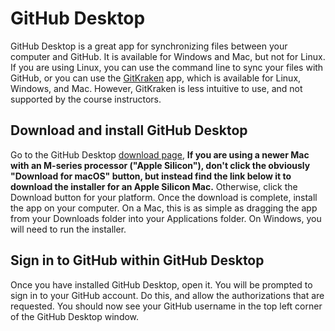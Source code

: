 # GitHub Desktop

GitHub Desktop is a great app for synchronizing files between your computer and GitHub. It is available for Windows and Mac, but not for Linux. If you are using Linux, you can use the command line to sync your files with GitHub, or you can use the [GitKraken](https://www.gitkraken.com/) app, which is available for Linux, Windows, and Mac. However, GitKraken is less intuitive to use, and not supported by the course instructors.

## Download and install GitHub Desktop
Go to the GitHub Desktop [download page](https://desktop.github.com/), **If you are using a newer Mac with an M-series processor ("Apple Silicon"), don't click the obviously "Download for macOS" button, but instead find the link below it to download the installer for an Apple Silicon Mac.** Otherwise, click the Download button for your platform. Once the download is complete, install the app on your computer. On a Mac, this is as simple as dragging the app from your Downloads folder into your Applications folder. On Windows, you will need to run the installer.

## Sign in to GitHub within GitHub Desktop
Once you have installed GitHub Desktop, open it. You will be prompted to sign in to your GitHub account. Do this, and allow the authorizations that are requested. You should now see your GitHub username in the top left corner of the GitHub Desktop window.

